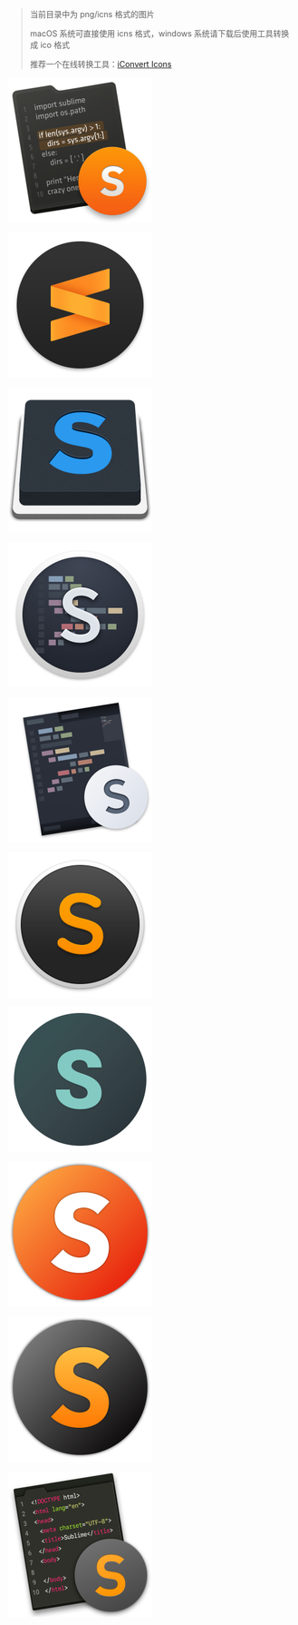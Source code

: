 
>
> 当前目录中为 png/icns 格式的图片
> 
> macOS 系统可直接使用 icns 格式，windows 系统请下载后使用工具转换成 ico 格式
>
> 推荐一个在线转换工具：[iConvert Icons](https://iconsnverticons.com/online/)
>


<p>
    <a href="./st3001.png">
        <img src="./st3001.png" width="256" height="256" alt="Sublime icon"  />
    </a>
</p>
<p>
    <a href="./st3002.png">
        <img src="./st3002.png" width="256" height="256" alt="Sublime icon"  />
    </a>
</p>
<p>
    <a href="./st3003.png">
        <img src="./st3003.png" width="256" height="256" alt="Sublime icon"  />
    </a>
</p>
<p>
    <a href="./st3004.png">
        <img src="./st3004.png" width="256" height="256" alt="Sublime icon"  />
    </a>
</p>
<p>
    <a href="./st3005.png">
        <img src="./st3005.png" width="256" height="256" alt="Sublime icon"  />
    </a>
</p>
<p>
    <a href="./st3006.png">
        <img src="./st3006.png" width="256" height="256" alt="Sublime icon"  />
    </a>
</p>
<p>
    <a href="./st3007.png">
        <img src="./st3007.png" width="256" height="256" alt="Sublime icon"  />
    </a>
</p>
<p>
    <a href="./st3008.png">
        <img src="./st3008.png" width="256" height="256" alt="Sublime icon"  />
    </a>
</p>
<p>
    <a href="./st3009.png">
        <img src="./st3009.png" width="256" height="256" alt="Sublime icon"  />
    </a>
</p>
<p>
    <a href="./st3010.png">
        <img src="./st3010.png" width="256" height="256" alt="Sublime icon"  />
    </a>
<p>
